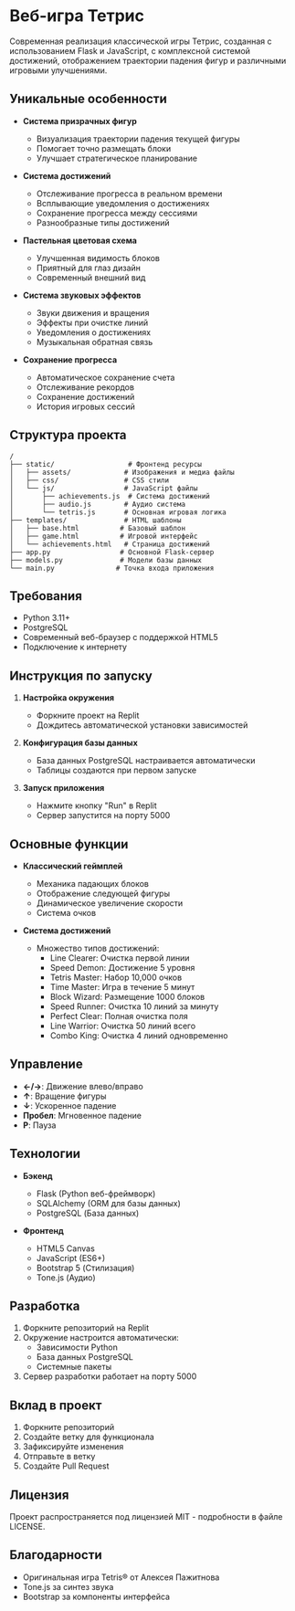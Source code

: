 # Веб-игра Тетрис

Современная реализация классической игры Тетрис, созданная с использованием Flask и JavaScript, с комплексной системой достижений, отображением траектории падения фигур и различными игровыми улучшениями.

## Уникальные особенности

- **Система призрачных фигур**
  - Визуализация траектории падения текущей фигуры
  - Помогает точно размещать блоки
  - Улучшает стратегическое планирование

- **Система достижений**
  - Отслеживание прогресса в реальном времени
  - Всплывающие уведомления о достижениях
  - Сохранение прогресса между сессиями
  - Разнообразные типы достижений

- **Пастельная цветовая схема**
  - Улучшенная видимость блоков
  - Приятный для глаз дизайн
  - Современный внешний вид

- **Система звуковых эффектов**
  - Звуки движения и вращения
  - Эффекты при очистке линий
  - Уведомления о достижениях
  - Музыкальная обратная связь

- **Сохранение прогресса**
  - Автоматическое сохранение счета
  - Отслеживание рекордов
  - Сохранение достижений
  - История игровых сессий

## Структура проекта

```
/
├── static/                  # Фронтенд ресурсы
│   ├── assets/             # Изображения и медиа файлы
│   ├── css/                # CSS стили
│   └── js/                 # JavaScript файлы
│       ├── achievements.js  # Система достижений
│       ├── audio.js        # Аудио система
│       └── tetris.js       # Основная игровая логика
├── templates/              # HTML шаблоны
│   ├── base.html          # Базовый шаблон
│   ├── game.html          # Игровой интерфейс
│   └── achievements.html   # Страница достижений
├── app.py                 # Основной Flask-сервер
├── models.py              # Модели базы данных
└── main.py               # Точка входа приложения
```

## Требования

- Python 3.11+
- PostgreSQL
- Современный веб-браузер с поддержкой HTML5
- Подключение к интернету

## Инструкция по запуску

1. **Настройка окружения**
   - Форкните проект на Replit
   - Дождитесь автоматической установки зависимостей

2. **Конфигурация базы данных**
   - База данных PostgreSQL настраивается автоматически
   - Таблицы создаются при первом запуске

3. **Запуск приложения**
   - Нажмите кнопку "Run" в Replit
   - Сервер запустится на порту 5000

## Основные функции

- **Классический геймплей**
  - Механика падающих блоков
  - Отображение следующей фигуры
  - Динамическое увеличение скорости
  - Система очков

- **Система достижений**
  - Множество типов достижений:
    - Line Clearer: Очистка первой линии
    - Speed Demon: Достижение 5 уровня
    - Tetris Master: Набор 10,000 очков
    - Time Master: Игра в течение 5 минут
    - Block Wizard: Размещение 1000 блоков
    - Speed Runner: Очистка 10 линий за минуту
    - Perfect Clear: Полная очистка поля
    - Line Warrior: Очистка 50 линий всего
    - Combo King: Очистка 4 линий одновременно

## Управление

- **←/→**: Движение влево/вправо
- **↑**: Вращение фигуры
- **↓**: Ускоренное падение
- **Пробел**: Мгновенное падение
- **P**: Пауза

## Технологии

- **Бэкенд**
  - Flask (Python веб-фреймворк)
  - SQLAlchemy (ORM для базы данных)
  - PostgreSQL (База данных)

- **Фронтенд**
  - HTML5 Canvas
  - JavaScript (ES6+)
  - Bootstrap 5 (Стилизация)
  - Tone.js (Аудио)

## Разработка

1. Форкните репозиторий на Replit
2. Окружение настроится автоматически:
   - Зависимости Python
   - База данных PostgreSQL
   - Системные пакеты
3. Сервер разработки работает на порту 5000

## Вклад в проект

1. Форкните репозиторий
2. Создайте ветку для функционала
3. Зафиксируйте изменения
4. Отправьте в ветку
5. Создайте Pull Request

## Лицензия

Проект распространяется под лицензией MIT - подробности в файле LICENSE.

## Благодарности

- Оригинальная игра Tetris® от Алексея Пажитнова
- Tone.js за синтез звука
- Bootstrap за компоненты интерфейса
